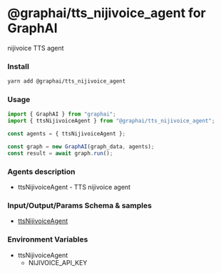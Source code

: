 
# @graphai/tts_nijivoice_agent for GraphAI

nijivoice TTS agent

### Install

```sh
yarn add @graphai/tts_nijivoice_agent
```


### Usage

```typescript
import { GraphAI } from "graphai";
import { ttsNijivoiceAgent } from "@graphai/tts_nijivoice_agent";

const agents = { ttsNijivoiceAgent };

const graph = new GraphAI(graph_data, agents);
const result = await graph.run();
```

### Agents description
- ttsNijivoiceAgent - TTS nijivoice agent

### Input/Output/Params Schema & samples
 - [ttsNijivoiceAgent](https://github.com/receptron/graphai-agents/blob/main/docs/agentDocs/voice/ttsNijivoiceAgent.md)



### Environment Variables
 - ttsNijivoiceAgent
   - NIJIVOICE_API_KEY







